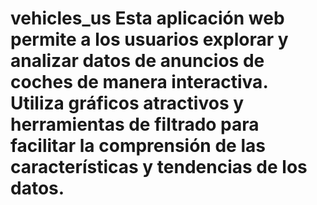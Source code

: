 # vehicles_us Esta aplicación web permite a los usuarios explorar y analizar datos de anuncios de coches de manera interactiva. Utiliza gráficos atractivos y herramientas de filtrado para facilitar la comprensión de las características y tendencias de los datos.
